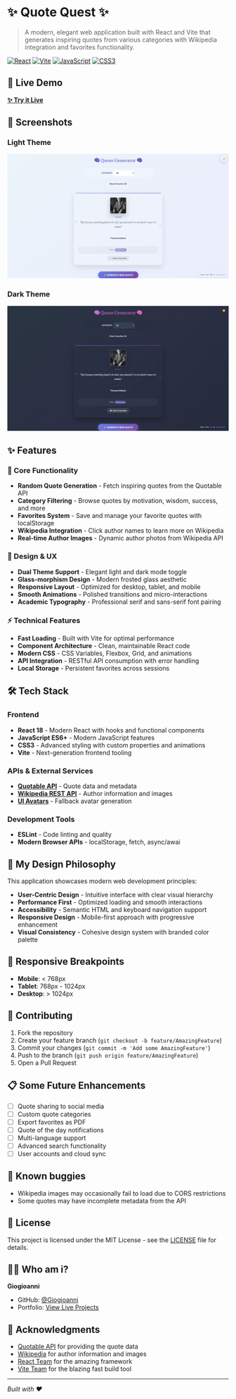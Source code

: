 # ✨ Quote Quest ✨

> A modern, elegant web application built with React and Vite that generates inspiring quotes from various categories with Wikipedia integration and favorites functionality.

[![React](https://img.shields.io/badge/React-18.0+-61DAFB?style=for-the-badge&logo=react&logoColor=white)](https://reactjs.org/)
[![Vite](https://img.shields.io/badge/Vite-5.0+-646CFF?style=for-the-badge&logo=vite&logoColor=white)](https://vitejs.dev/)
[![JavaScript](https://img.shields.io/badge/JavaScript-ES6+-F7DF1E?style=for-the-badge&logo=javascript&logoColor=black)](https://developer.mozilla.org/en-US/docs/Web/JavaScript)
[![CSS3](https://img.shields.io/badge/CSS3-Modern-1572B6?style=for-the-badge&logo=css3&logoColor=white)](https://developer.mozilla.org/en-US/docs/Web/CSS)

## 🚀 Live Demo

**[✨ Try it Live](https://giogioanni.github.io/quote-generator)**

## 📸 Screenshots

### Light Theme
![Light Theme Screenshot](screenshots/light-theme.png)

### Dark Theme  
![Dark Theme Screenshot](screenshots/dark-theme.png)

## ✨ Features

### 🎯 Core Functionality
- **Random Quote Generation** - Fetch inspiring quotes from the Quotable API
- **Category Filtering** - Browse quotes by motivation, wisdom, success, and more
- **Favorites System** - Save and manage your favorite quotes with localStorage
- **Wikipedia Integration** - Click author names to learn more on Wikipedia
- **Real-time Author Images** - Dynamic author photos from Wikipedia API

### 🎨 Design & UX
- **Dual Theme Support** - Elegant light and dark mode toggle
- **Glass-morphism Design** - Modern frosted glass aesthetic
- **Responsive Layout** - Optimized for desktop, tablet, and mobile
- **Smooth Animations** - Polished transitions and micro-interactions
- **Academic Typography** - Professional serif and sans-serif font pairing

### ⚡ Technical Features
- **Fast Loading** - Built with Vite for optimal performance
- **Component Architecture** - Clean, maintainable React code
- **Modern CSS** - CSS Variables, Flexbox, Grid, and animations
- **API Integration** - RESTful API consumption with error handling
- **Local Storage** - Persistent favorites across sessions

## 🛠️ Tech Stack

### Frontend
- **React 18** - Modern React with hooks and functional components
- **JavaScript ES6+** - Modern JavaScript features
- **CSS3** - Advanced styling with custom properties and animations
- **Vite** - Next-generation frontend tooling

### APIs & External Services
- **[Quotable API](https://github.com/lukePeavey/quotable)** - Quote data and metadata
- **[Wikipedia REST API](https://en.wikipedia.org/api/rest_v1/)** - Author information and images
- **[UI Avatars](https://ui-avatars.com/)** - Fallback avatar generation

### Development Tools
- **ESLint** - Code linting and quality
- **Modern Browser APIs** - localStorage, fetch, async/awai

## 🎨 My Design Philosophy

This application showcases modern web development principles:

- **User-Centric Design** - Intuitive interface with clear visual hierarchy
- **Performance First** - Optimized loading and smooth interactions
- **Accessibility** - Semantic HTML and keyboard navigation support
- **Responsive Design** - Mobile-first approach with progressive enhancement
- **Visual Consistency** - Cohesive design system with branded color palette

## 📱 Responsive Breakpoints

- **Mobile**: < 768px
- **Tablet**: 768px - 1024px  
- **Desktop**: > 1024px

## 🤝 Contributing

1. Fork the repository
2. Create your feature branch (`git checkout -b feature/AmazingFeature`)
3. Commit your changes (`git commit -m 'Add some AmazingFeature'`)
4. Push to the branch (`git push origin feature/AmazingFeature`)
5. Open a Pull Request

## 📋 Some Future Enhancements

- [ ] Quote sharing to social media
- [ ] Custom quote categories
- [ ] Export favorites as PDF
- [ ] Quote of the day notifications
- [ ] Multi-language support
- [ ] Advanced search functionality
- [ ] User accounts and cloud sync

## 🐛 Known buggies

- Wikipedia images may occasionally fail to load due to CORS restrictions
- Some quotes may have incomplete metadata from the API

## 📄 License

This project is licensed under the MIT License - see the [LICENSE](LICENSE) file for details.

## 👨‍💻 Who am i?

**Giogioanni**
- GitHub: [@Giogioanni](https://github.com/Giogioanni)
- Portfolio: [View Live Projects](https://github.com/Giogioanni?tab=repositories)

## 🙏 Acknowledgments

- [Quotable API](https://github.com/lukePeavey/quotable) for providing the quote data
- [Wikipedia](https://www.wikipedia.org/) for author information and images
- [React Team](https://reactjs.org/) for the amazing framework
- [Vite Team](https://vitejs.dev/) for the blazing fast build tool

---
*Built with ❤️*
